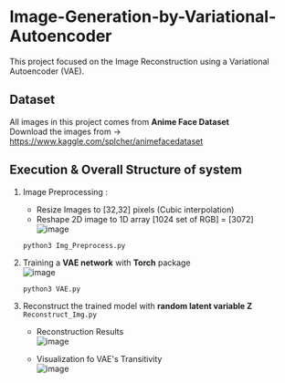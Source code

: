 # Image-Generation-by-Variational-Autoencoder  

This project focused on the Image Reconstruction using a Variational Autoencoder (VAE).  
  
## Dataset
All images in this project comes from **Anime Face Dataset**  
Download the images from -> https://www.kaggle.com/splcher/animefacedataset  
  
## Execution & Overall Structure of system  
 1. Image Preprocessing :  
    - Resize Images to [32,32] pixels (Cubic interpolation) 
    - Reshape 2D image to 1D array [1024 set of RGB] = [3072]  
      ![image](https://user-images.githubusercontent.com/78803926/132944843-1f9251e1-be24-4f27-ab26-d14ce44c76bd.png)  
      
    ```python3 Img_Preprocess.py ```
    
 2. Training a **VAE network** with **Torch** package    
    ![image](https://user-images.githubusercontent.com/78803926/132944894-29e5f306-add1-432b-aca8-5fe65237c6cc.png)  
    
    ```python3 VAE.py```  
    
 3. Reconstruct the trained model with **random latent variable Z**  
    ```Reconstruct_Img.py```  
    - Reconstruction Results  
      ![image](https://user-images.githubusercontent.com/78803926/132945120-42b11593-e755-4b30-8df6-9b9e71f840ef.png)

    
    - Visualization fo VAE's Transitivity  
      ![image](https://user-images.githubusercontent.com/78803926/132950071-7406da42-a60e-452a-98c4-e8765f845a07.png)

      

